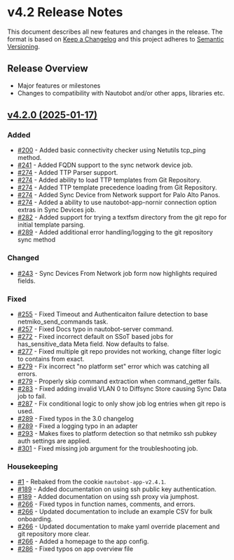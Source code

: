 
# v4.2 Release Notes

This document describes all new features and changes in the release. The format is based on [Keep a
Changelog](https://keepachangelog.com/en/1.0.0/) and this project adheres to [Semantic
Versioning](https://semver.org/spec/v2.0.0.html).

## Release Overview

- Major features or milestones
- Changes to compatibility with Nautobot and/or other apps, libraries etc.

## [v4.2.0 (2025-01-17)](https://github.com/nautobot/nautobot-app-device-onboarding/releases/tag/v4.2.0)

### Added

- [#200](https://github.com/nautobot/nautobot-app-device-onboarding/issues/200) - Added basic connectivity checker using Netutils tcp_ping method.
- [#241](https://github.com/nautobot/nautobot-app-device-onboarding/issues/241) - Added FQDN support to the sync network device job.
- [#274](https://github.com/nautobot/nautobot-app-device-onboarding/issues/274) - Added TTP Parser support.
- [#274](https://github.com/nautobot/nautobot-app-device-onboarding/issues/274) - Added ability to load TTP templates from Git Repository.
- [#274](https://github.com/nautobot/nautobot-app-device-onboarding/issues/274) - Added TTP template precedence loading from Git Repository.
- [#274](https://github.com/nautobot/nautobot-app-device-onboarding/issues/274) - Added Sync Device from Network support for Palo Alto Panos.
- [#274](https://github.com/nautobot/nautobot-app-device-onboarding/issues/274) - Added a ability to use nautobot-app-nornir connection option extras in Sync Devices job.
- [#282](https://github.com/nautobot/nautobot-app-device-onboarding/issues/282) - Added support for trying a textfsm directory from the git repo for initial template parsing.
- [#289](https://github.com/nautobot/nautobot-app-device-onboarding/issues/289) - Added additional error handling/logging to the git repository sync method

### Changed

- [#243](https://github.com/nautobot/nautobot-app-device-onboarding/issues/243) - Sync Devices From Network job form now highlights required fields.

### Fixed

- [#255](https://github.com/nautobot/nautobot-app-device-onboarding/issues/255) - Fixed Timeout and Authenticaiton failure detection to base netmiko_send_commands task.
- [#257](https://github.com/nautobot/nautobot-app-device-onboarding/issues/257) - Fixed Docs typo in nautobot-server command.
- [#272](https://github.com/nautobot/nautobot-app-device-onboarding/issues/272) - Fixed incorrect default on SSoT based jobs for has_sensitive_data Meta field. Now defaults to false.
- [#277](https://github.com/nautobot/nautobot-app-device-onboarding/issues/277) - Fixed multiple git repo provides not working, change filter logic to contains from exact.
- [#279](https://github.com/nautobot/nautobot-app-device-onboarding/issues/279) - Fix incorrect "no platform set" error which was catching all errors.
- [#279](https://github.com/nautobot/nautobot-app-device-onboarding/issues/279) - Properly skip command extraction when command_getter fails.
- [#283](https://github.com/nautobot/nautobot-app-device-onboarding/issues/283) - Fixed adding invalid VLAN 0 to Diffsync Store causing Sync Data job to fail.
- [#287](https://github.com/nautobot/nautobot-app-device-onboarding/issues/287) - Fix conditional logic to only show job log entries when git repo is used.
- [#289](https://github.com/nautobot/nautobot-app-device-onboarding/issues/289) - Fixed typos in the 3.0 changelog
- [#289](https://github.com/nautobot/nautobot-app-device-onboarding/issues/289) - Fixed a logging typo in an adapter
- [#293](https://github.com/nautobot/nautobot-app-device-onboarding/issues/293) - Makes fixes to platform detection so that netmiko ssh pubkey auth settings are applied.
- [#301](https://github.com/nautobot/nautobot-app-device-onboarding/issues/301) - Fixed missing job argument for the troubleshooting job.

### Housekeeping

- [#1](https://github.com/nautobot/nautobot-app-device-onboarding/issues/1) - Rebaked from the cookie `nautobot-app-v2.4.1`.
- [#189](https://github.com/nautobot/nautobot-app-device-onboarding/issues/189) - Added documentation on using ssh public key authentication.
- [#189](https://github.com/nautobot/nautobot-app-device-onboarding/issues/189) - Added documentation on using ssh proxy via jumphost.
- [#266](https://github.com/nautobot/nautobot-app-device-onboarding/issues/266) - Fixed typos in function names, comments, and errors.
- [#266](https://github.com/nautobot/nautobot-app-device-onboarding/issues/266) - Updated documentation to include an example CSV for bulk onboarding.
- [#266](https://github.com/nautobot/nautobot-app-device-onboarding/issues/266) - Updated documentation to make yaml override placement and git repository more clear.
- [#266](https://github.com/nautobot/nautobot-app-device-onboarding/issues/266) - Added a homepage to the app config.
- [#286](https://github.com/nautobot/nautobot-app-device-onboarding/issues/286) - Fixed typos on app overview file
